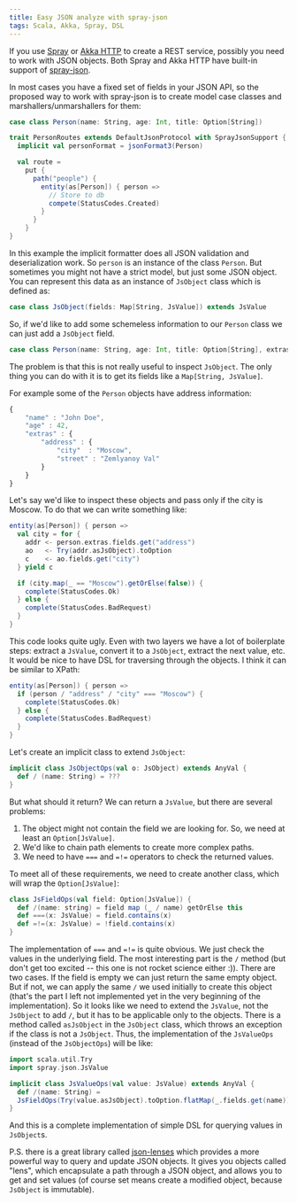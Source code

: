 ```yaml
---
title: Easy JSON analyze with spray-json
tags: Scala, Akka, Spray, DSL
---
```


If you use [Spray](http://spray.io) or [Akka HTTP](http://akka.io) to
create a REST service, possibly you need to work with JSON objects.  Both Spray
and Akka HTTP have built-in support of [spray-json](https://github.com/spray/spray-json).

In most cases you have a fixed set of fields in your JSON API, so the proposed
way to work with spray-json is to create model case classes and
marshallers/unmarshallers for them:

```Scala
case class Person(name: String, age: Int, title: Option[String])

trait PersonRoutes extends DefaultJsonProtocol with SprayJsonSupport {
  implicit val personFormat = jsonFormat3(Person)

  val route =
    put {
      path("people") {
        entity(as[Person]) { person =>
          // Store to db
          compete(StatusCodes.Created)
        }
      }
    }
}
```
<!--more-->

In this example the implicit formatter does all JSON validation and deserialization
work.  So `person` is an instance of the class `Person`.  But sometimes you might
not have a strict model, but just some JSON object.  You can represent this data
as an instance of `JsObject` class which is defined as:

```Scala
case class JsObject(fields: Map[String, JsValue]) extends JsValue
```

So, if we'd like to add some schemeless information to our `Person` class we
can just add a `JsObject` field.

```Scala
case class Person(name: String, age: Int, title: Option[String], extras: JsObject)
```

The problem is that this is not really useful to inspect `JsObject`.  The only
thing you can do with it is to get its fields like a `Map[String, JsValue]`.

For example some of the `Person` objects have address information:

```JavaScript
{
    "name" : "John Doe",
    "age" : 42,
    "extras" : {
        "address" : {
            "city"  : "Moscow",
            "street" : "Zemlyanoy Val"
        }
    }
}
```

Let's say we'd like to inspect these objects and pass only if the city is Moscow.
To do that we can write something like:

```Scala
entity(as[Person]) { person =>
  val city = for {
    addr <- person.extras.fields.get("address")
    ao   <- Try(addr.asJsObject).toOption
    c    <- ao.fields.get("city")
  } yield c

  if (city.map(_ == "Moscow").getOrElse(false)) {
    complete(StatusCodes.Ok)
  } else {
    complete(StatusCodes.BadRequest)
  }
}
```

This code looks quite ugly.  Even with two layers we have a lot of
boilerplate steps: extract a `JsValue`, convert it to a `JsObject`, extract the next
value, etc.  It would be nice to have DSL for traversing through the objects.
I think it can be similar to XPath:

```Scala
entity(as[Person]) { person =>
  if (person / "address" / "city" === "Moscow") {
    complete(StatusCodes.Ok)
  } else {
    complete(StatusCodes.BadRequest)
  }
}
```

Let's create an implicit class to extend `JsObject`:

```Scala
implicit class JsObjectOps(val o: JsObject) extends AnyVal {
  def / (name: String) = ???
}
```

But what should it return? We can return a `JsValue`, but there are several problems:

1. The object might not contain the field we are looking for. So, we need at
   least an `Option[JsValue]`.
2. We'd like to chain path elements to create more complex paths.
3. We need to have `===` and `=!=` operators to check the returned values.

To meet all of these requirements, we need to create another class, which will
wrap the `Option[JsValue]`:

```Scala
class JsFieldOps(val field: Option[JsValue]) {
  def /(name: string) = field map (_ / name) getOrElse this
  def ===(x: JsValue) = field.contains(x)
  def =!=(x: JsValue) = !field.contains(x)
}
```

The implementation of  `===` and `=!=` is quite obvious. We just check the values in the underlying
field.  The most interesting part is the `/` method (but don't get too excited -- this one is not rocket science
either :)).  There are two cases.  If the field is empty we can just return the same
empty object.  But if not,  we can apply the same `/` we used initially to
create this object (that's the part I left not implemented yet in the very beginning of the implementation).  So it
looks like we need to extend the `JsValue`, not the `JsObject` to add `/`, but it has
to be applicable only to the objects.  There is a method called `asJsObject` in
the `JsObject` class, which throws an exception if the class is not a `JsObject`.  Thus,
the implementation of the `JsValueOps` (instead of the `JsObjectOps`) will be like:

```Scala
import scala.util.Try
import spray.json.JsValue

implicit class JsValueOps(val value: JsValue) extends AnyVal {
  def /(name: String) =
  JsFieldOps(Try(value.asJsObject).toOption.flatMap(_.fields.get(name)))
}
```

And this is a complete implementation of simple DSL for querying values in
`JsObject`s.

P.S. there is a great library called
[json-lenses](https://github.com/jrudolph/json-lenses) which provides a more
powerful way to query and update JSON objects.  It gives you objects called
"lens", which encapsulate a path through a JSON object, and allows you to get and set
values (of course set means create a modified object, because `JsObject` is
immutable).
